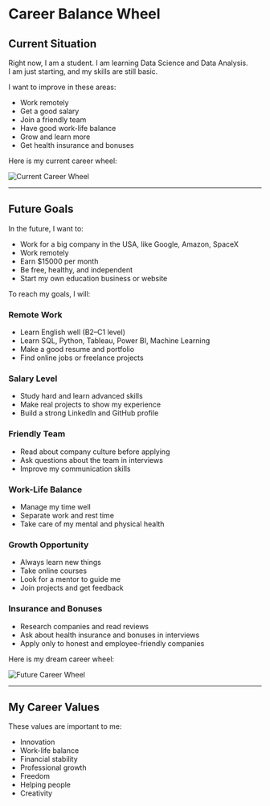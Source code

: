 # Career Balance Wheel

## Current Situation

Right now, I am a student. I am learning Data Science and Data Analysis.  
I am just starting, and my skills are still basic.  

I want to improve in these areas:

- Work remotely
- Get a good salary
- Join a friendly team
- Have good work-life balance
- Grow and learn more
- Get health insurance and bonuses

Here is my current career wheel:

![Current Career Wheel](images/wheel1.png)

---

## Future Goals

In the future, I want to:

- Work for a big company in the USA, like Google, Amazon, SpaceX
- Work remotely
- Earn $15000 per month
- Be free, healthy, and independent
- Start my own education business or website

To reach my goals, I will:

### Remote Work
- Learn English well (B2–C1 level)
- Learn SQL, Python, Tableau, Power BI, Machine Learning
- Make a good resume and portfolio
- Find online jobs or freelance projects

### Salary Level
- Study hard and learn advanced skills
- Make real projects to show my experience
- Build a strong LinkedIn and GitHub profile

### Friendly Team
- Read about company culture before applying
- Ask questions about the team in interviews
- Improve my communication skills

### Work-Life Balance
- Manage my time well
- Separate work and rest time
- Take care of my mental and physical health

### Growth Opportunity
- Always learn new things
- Take online courses
- Look for a mentor to guide me
- Join projects and get feedback

### Insurance and Bonuses
- Research companies and read reviews
- Ask about health insurance and bonuses in interviews
- Apply only to honest and employee-friendly companies

Here is my dream career wheel:

![Future Career Wheel](images/wheel2.png)

---

## My Career Values

These values are important to me:

- Innovation  
- Work-life balance  
- Financial stability  
- Professional growth  
- Freedom  
- Helping people  
- Creativity  

